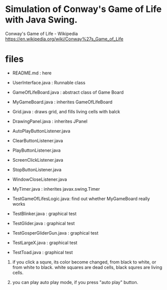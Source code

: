 # Simulation of Conway's Game of Life with Java Swing.

Conway's Game of Life - Wikipedia
https://en.wikipedia.org/wiki/Conway%27s_Game_of_Life

# files
* README.md 	: here
* UserInterface.java : Runnable class
* GameOfLifeBoard.java : abstract class of Game Board 
* MyGameBoard.java 	: inherites  GameOfLifeBoard
* Grid.java : draws grid, and fills living cells with balck
* DrawingPanel.java : inherites JPanel
* AutoPlayButtonListener.java 	
* ClearButtonListener.java 	
* PlayButtonListener.java 
* ScreenClickListener.java 
* StopButtonListener.java 
* WindowCloseListener.java
* MyTimer.java 	: inherites javax.swing.Timer
		
* TestGameOfLifesLogic.java: find out whether MyGameBoard really works

* TestBlinker.java 	: graphical test
* TestGlider.java 	: graphical test
* TestGosperGliderGun.java : graphical test	
* TestLargeX.java 	: graphical test
* TestToad.java 	: graphical test
	

1. if you click a squre, its color become changed, from black to white, or from white to black.
white squares are dead cells, black squres are living cells.

2. you can play auto play mode, if you press "auto play" button.


